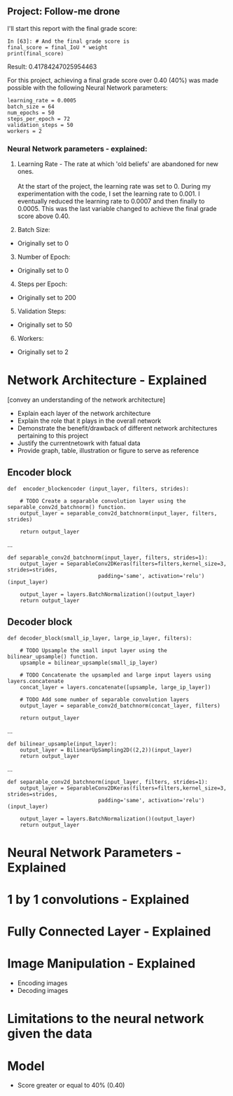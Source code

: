 ## Project: Follow-me drone

I'll start this report with the final grade score:
```
In [63]: # And the final grade score is 
final_score = final_IoU * weight
print(final_score)
```
Result: 0.41784247025954463

For this project, achieving a final grade score over 0.40 (40%) was made possible with the following Neural Network parameters:
```
learning_rate = 0.0005
batch_size = 64
num_epochs = 50
steps_per_epoch = 72
validation_steps = 50
workers = 2
``` 

### Neural Network parameters - explained:<br>
1. Learning Rate - The rate at which 'old beliefs' are abandoned for new ones.<br><br>
At the start of the project, the learning rate was set to 0.  During my experimentation with the code, I set the learning rate to 0.001.  I eventually reduced the learning rate to 0.0007 and then finally to 0.0005.  This was the last variable changed to achieve the final grade score above 0.40.<br>

2. Batch Size:
- Originally set to 0

3. Number of Epoch:
- Originally set to 0

4. Steps per Epoch:
- Originally set to 200

5. Validation Steps:
- Originally set to 50

6. Workers:
- Originally set to 2

# Network Architecture - Explained
[convey an understanding of the network architecture]
- Explain each layer of the network architecture
- Explain the role that it plays in the overall network
- Demonstrate the benefit/drawback of different network architectures pertaining to this project
- Justify the currentnetowrk with fatual data
- Provide graph, table, illustration or figure to serve as reference

## Encoder block

```
def  encoder_blockencoder (input_layer, filters, strides):
    
    # TODO Create a separable convolution layer using the separable_conv2d_batchnorm() function.
    output_layer = separable_conv2d_batchnorm(input_layer, filters, strides)
    
    return output_layer
```
...
```
def separable_conv2d_batchnorm(input_layer, filters, strides=1):
    output_layer = SeparableConv2DKeras(filters=filters,kernel_size=3, strides=strides,
                             padding='same', activation='relu')(input_layer)
    
    output_layer = layers.BatchNormalization()(output_layer) 
    return output_layer
```

## Decoder block

```
def decoder_block(small_ip_layer, large_ip_layer, filters):
    
    # TODO Upsample the small input layer using the bilinear_upsample() function.
    upsample = bilinear_upsample(small_ip_layer)
    
    # TODO Concatenate the upsampled and large input layers using layers.concatenate
    concat_layer = layers.concatenate([upsample, large_ip_layer])

    # TODO Add some number of separable convolution layers
    output_layer = separable_conv2d_batchnorm(concat_layer, filters)
    
    return output_layer
```
...
```
def bilinear_upsample(input_layer):
    output_layer = BilinearUpSampling2D((2,2))(input_layer)
    return output_layer
```
...
```
def separable_conv2d_batchnorm(input_layer, filters, strides=1):
    output_layer = SeparableConv2DKeras(filters=filters,kernel_size=3, strides=strides,
                             padding='same', activation='relu')(input_layer)
    
    output_layer = layers.BatchNormalization()(output_layer) 
    return output_layer
```

# Neural Network Parameters - Explained


# 1 by 1 convolutions - Explained


# Fully Connected Layer - Explained


# Image Manipulation - Explained
- Encoding images
- Decoding images


# Limitations to the neural network given the data


# Model
- Score greater or equal to 40% (0.40)